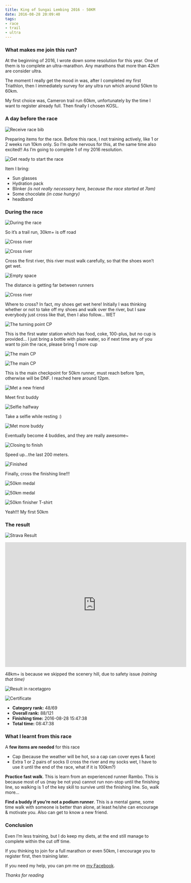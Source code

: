 ```yaml
---
title: King of Sungai Lembing 2016 - 50KM
date: 2016-08-28 20:09:40
tags:
- race
- trail
- ultra
---
```


### What makes me join this run?

At the beginning of 2016, I wrote down some resolution for this year. One of them is to complete an ultra-marathon. Any marathons that more than 42km are consider ultra.

The moment I really get the mood in was, after I completed my first Triathlon, then I immediately survey for any ultra run which around 50km to 60km.

My first choice was, Cameron trail run 60km, unfortunately by the time I want to register already full. Then finally I chosen KOSL.

### A day before the race

![Receive race bib](https://c1.staticflickr.com/9/8308/29672412305_2e1be5d2ae_b.jpg)

Preparing items for the race. Before this race, I not training actively, like 1 or 2 weeks run 10km only. So I’m quite nervous for this, at the same time also excited!! As I’m going to complete 1 of my 2016 resolution.

![Get ready to start the race](https://c1.staticflickr.com/9/8009/29591060541_6861c1ed83_b.jpg)

Item I bring:

- Sun glasses
- Hydration pack
- Blinker _(is not really necessary here, because the race started at 7am)_
- Some chocolate _(in case hungry)_
- headband

### During the race

![During the race](https://c1.staticflickr.com/9/8154/29636851996_9f87a1db02_b.jpg)

So it’s a trail run, 30km+ is off road

![Cross river](https://c1.staticflickr.com/9/8049/29636850706_40b8773e7e_b.jpg)

![Cross river](https://c1.staticflickr.com/9/8282/29561301822_f3416a34ca_b.jpg)

Cross the first river, this river must walk carefully, so that the shoes won’t get wet.

![Empty space](https://c1.staticflickr.com/9/8403/29561301002_e8a360140a_b.jpg)

The distance is getting far between runners

![Cross river](https://c1.staticflickr.com/9/8069/29047825143_1c57877d4c_b.jpg)

Where to cross? In fact, my shoes get wet here! Initially I was thinking whether or not to take off my shoes and walk over the river, but I saw everybody just cross like that, then I also follow… WET

![The turning point CP](https://c1.staticflickr.com/8/7753/29381662230_cea2917018_b.jpg)

This is the first water station which has food, coke, 100-plus, but no cup is provided… I just bring a bottle with plain water, so if next time any of you want to join the race, please bring 1 more cup

![The main CP](https://c1.staticflickr.com/9/8166/29047823013_9eb42816ee_b.jpg)

![The main CP](https://c1.staticflickr.com/9/8217/29047822293_e2c4ede44d_b.jpg)

This is the main checkpoint for 50km runner, must reach before 1pm, otherwise will be DNF. I reached here around 12pm.

![Met a new friend](https://c1.staticflickr.com/9/8324/29047819843_457cb5263d_b.jpg)

Meet first buddy

![Selfie halfway](https://c1.staticflickr.com/9/8402/29047819493_a0d51d3650_b.jpg)

Take a selfie while resting :)

![Met more buddy](https://c1.staticflickr.com/9/8093/29047818203_6216f25ce1_b.jpg)

Eventually become 4 buddies, and they are really awesome~

![Closing to finish](https://c1.staticflickr.com/1/604/32625235361_31eb8b0597_b.jpg)

Speed up…the last 200 meters.

![Finished](https://c1.staticflickr.com/9/8550/29672403725_e5bee46a75_b.jpg)

Finally, cross the finishing line!!!

![50km medal](https://c1.staticflickr.com/9/8475/29047813753_c339d1f652_b.jpg)

![50km medal](https://c1.staticflickr.com/9/8303/29636830396_972e87522d_b.jpg)

![50km finisher T-shirt](https://c1.staticflickr.com/9/8122/29561291152_5466b36d0b_b.jpg)

Yeah!!! My first 50km

### The result

![Strava Result](https://c1.staticflickr.com/1/523/32625235281_ca4f7e5fbe_b.jpg)

<iframe height='405' width='590' frameborder='0' allowtransparency='true' scrolling='no' src='https://www.strava.com/activities/692204356/embed/78db40bd44e8cb891a2163c3b7627197c54a8899'></iframe>

48km+ is because we skipped the scenery hill, due to safety issue _(raining that time)_

![Result in racetagpro](https://c6.staticflickr.com/9/8769/29591043301_9ce6ca743a_b.jpg)

![Certificate](https://c6.staticflickr.com/9/8175/29047868333_aacf94b61b_b.jpg)

- **Category rank:** 48/69
- **Overall rank:** 88/121
- **Finishing time:** 2016-08-28 15:47:38
- **Total time:** 08:47:38

### What I learnt from this race

A **few items are needed** for this race

- Cap (because the weather will be hot, so a cap can cover eyes & face)
- Extra 1 or 2 pairs of socks (I cross the river and my socks wet, I have to use it until the end of the race, what if it is 100km?)

**Practice fast walk**. This is learn from an experienced runner Rambo. This is because most of us (may be not you) cannot run non-stop until the finishing line, so walking is 1 of the key skill to survive until the finishing line. So, walk more…

**Find a buddy if you’re not a podium runner**. This is a mental game, some time walk with someone is better than alone, at least he/she can encourage & motivate you. Also can get to know a new friend.

### Conclusion

Even I’m less training, but I do keep my diets, at the end still manage to complete within the cut off time.

If you thinking to join for a full marathon or even 50km, I encourage you to register first, then training later.

If you need my help, you can pm me on [my Facebook](https://www.facebook.com/jsify).

_Thanks for reading_
